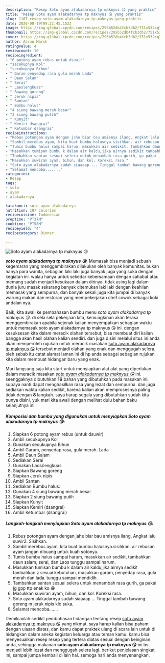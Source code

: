 ```yaml
---
description: "Resep Soto ayam alakadarnya tp maknyus 😘 yang praktis"
title: "Resep Soto ayam alakadarnya tp maknyus 😘 yang praktis"
slug: 1167-resep-soto-ayam-alakadarnya-tp-maknyus-yang-praktis
date: 2020-08-19T09:22:45.152Z
image: https://img-global.cpcdn.com/recipes/295b52db4fcb3db2/751x532cq70/soto-ayam-alakadarnya-tp-maknyus-😘-foto-resep-utama.jpg
thumbnail: https://img-global.cpcdn.com/recipes/295b52db4fcb3db2/751x532cq70/soto-ayam-alakadarnya-tp-maknyus-😘-foto-resep-utama.jpg
cover: https://img-global.cpcdn.com/recipes/295b52db4fcb3db2/751x532cq70/soto-ayam-alakadarnya-tp-maknyus-😘-foto-resep-utama.jpg
author: Aaron Marsh
ratingvalue: 4
reviewcount: 10
recipeingredient:
- "6 potong ayam rebus untuk dsuwir"
- "secukupnya Kol"
- "secukupnya Bihun"
- " Garam penyedap rasa gula merah Lada"
- " Daun Salam"
- " Serai"
- " Laoslengkuas"
- " Bawang goreng"
- " Jeruk nipis"
- " Santan"
- " Bumbu halus"
- "4 siung bawang merah besar"
- "2 siung bawang putih"
- " Kunyit"
- " Kemiri dsangrai"
- " Ketumbar dsangrai"
recipeinstructions:
- "Rebus potongan ayam dengan jahe biar bau amisnya ilang. Angkat lalu suwir2. Sisihkan."
- "Sambil merebus ayam, kita buat bumbu halusnya.sisihkan. air rebusan ayam jangan dibuang untuk kuah sotonya."
- "Tumis bumbu halus sampai harum, masukkan air sedikit, tambahkan daun salam, serai, dan Laos tunggu sampai harum."
- "Masukkan tumisan bumbu k dalam air kaldu,jika airnya sedikit tambahkan z sesuai kebutuhan, masukkan garam, penyedap rasa, gula merah dan lada. tunggu sampai mendidih."
- "Tambahkan santan sesuai selera untuk menambah rasa gurih, ga pakai jg gpp ttp enak ko 😁"
- "Masukkan suwiran ayam, bihun, dan kol. Koreksi rasa."
- "Soto ayam alakadarnya sudah siaaaap.... Tinggal tambah bawang goreng m jeruk nipis klo suka."
- "Selamat mencoba......."
categories:
- Resep
tags:
- soto
- ayam
- alakadarnya

katakunci: soto ayam alakadarnya 
nutrition: 187 calories
recipecuisine: Indonesian
preptime: "PT37M"
cooktime: "PT58M"
recipeyield: "4"
recipecategory: Dinner

---
```



![Soto ayam alakadarnya tp maknyus 😘](https://img-global.cpcdn.com/recipes/295b52db4fcb3db2/751x532cq70/soto-ayam-alakadarnya-tp-maknyus-😘-foto-resep-utama.jpg)

<b><i>soto ayam alakadarnya tp maknyus 😘</i></b>, Memasak bisa menjadi sebuah kegemaran yang menggembirakan dilakukan oleh banyak komunitas. bukan hanya para wanita, sebagian laki laki juga banyak juga yang suka dengan kegiatan ini. walau hanya untuk sekedar kebersamaan dengan sahabat atau memang sudah menjadi kesukaan dalam dirinya. tidak asing lagi dalam dunia juru masak sekarang banyak ditemukan laki laki dengan keahlian memasak yang sempurna, dan banyak sekali juga kita jumpai di banyak warung makan dan restoran yang mempekerjakan chef cowok sebagai koki andalan nya.



Baik, kita awali ke pembahasan bumbu menu <i>soto ayam alakadarnya tp maknyus 😘</i>. di sela sela pekerjaan kita, kemungkinan akan terasa menggembirakan apabila sejenak kalian menyempatkan sebagian waktu untuk memasak soto ayam alakadarnya tp maknyus 😘 ini. dengan kesuksesan kita dalam meracik olahan tersebut, bisa membuat diri kalian bangga akan hasil olahan kalian sendiri. dan juga disini melalui situs ini anda akan memperoleh rujukan untuk meracik masakan <u>soto ayam alakadarnya tp maknyus 😘</u> tersebut menjadi olahan yang enak dan menggugah selera, oleh sebab itu catat alamat laman ini di hp anda sebagai sebagian rujukan kita dalam membuat hidangan baru yang enak.


Mari langsung saja kita start untuk menyiapkan alat alat yang diperlukan dalam meracik masakan <u><i>soto ayam alakadarnya tp maknyus 😘</i></u> ini. seenggaknya dibutuhkan <b>16</b> bahan yang dibutuhkan pada masakan ini. supaya nanti dapat menghasilkan rasa yang lezat dan sempurna. dan juga sediakan waktu kalian sedikit, karena kalian akan memprosesnya paling tidak dengan <b>8</b> langkah. saya harap segala yang dibutuhkan sudah kita punya disini, yuk mari kita awali dengan melihat dulu bahan baku selanjutnya ini.

<!--inarticleads1-->

##### Komposisi dan bumbu yang digunakan untuk menyiapkan Soto ayam alakadarnya tp maknyus 😘:

1. Siapkan 6 potong ayam rebus (untuk dsuwir)
1. Ambil secukupnya Kol
1. Gunakan secukupnya Bihun
1. Ambil  Garam, penyedap rasa, gula merah. Lada
1. Ambil  Daun Salam
1. Sediakan  Serai
1. Gunakan  Laos/lengkuas
1. Siapkan  Bawang goreng
1. Siapkan  Jeruk nipis
1. Ambil  Santan
1. Sediakan  Bumbu halus:
1. Gunakan 4 siung bawang merah besar
1. Siapkan 2 siung bawang putih
1. Siapkan  Kunyit
1. Siapkan  Kemiri (dsangrai)
1. Ambil  Ketumbar (dsangrai)




<!--inarticleads2-->

##### Langkah-langkah menyiapkan Soto ayam alakadarnya tp maknyus 😘:

1. Rebus potongan ayam dengan jahe biar bau amisnya ilang. Angkat lalu suwir2. Sisihkan.
1. Sambil merebus ayam, kita buat bumbu halusnya.sisihkan. air rebusan ayam jangan dibuang untuk kuah sotonya.
1. Tumis bumbu halus sampai harum, masukkan air sedikit, tambahkan daun salam, serai, dan Laos tunggu sampai harum.
1. Masukkan tumisan bumbu k dalam air kaldu,jika airnya sedikit tambahkan z sesuai kebutuhan, masukkan garam, penyedap rasa, gula merah dan lada. tunggu sampai mendidih.
1. Tambahkan santan sesuai selera untuk menambah rasa gurih, ga pakai jg gpp ttp enak ko 😁
1. Masukkan suwiran ayam, bihun, dan kol. Koreksi rasa.
1. Soto ayam alakadarnya sudah siaaaap.... Tinggal tambah bawang goreng m jeruk nipis klo suka.
1. Selamat mencoba.......




Demikianlah sedikit pembahasan hidangan tentang resep <u>soto ayam alakadarnya tp maknyus 😘</u> yang nikmat. saya harap kalian bisa paham dengan ulasan diatas, dan kamu dapat praktek ulang di acara lain untuk di hidangkan dalam aneka kegiatan keluarga atau teman kamu. kamu bisa menyesuaikan resep resep yang tertera diatas sesuai dengan keinginan anda, sehingga makanan <b>soto ayam alakadarnya tp maknyus 😘</b> ini bs menjadi lebih lezat dan menggugah selera lagi. berikut penjelasan singkat ini, sampai jumpa kembali di lain hal. semoga hari anda menyenangkan.
